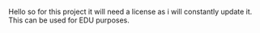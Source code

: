 Hello so for this project it will need a license as i will constantly update it. This can be used for EDU purposes.
